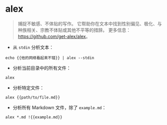 # alex

> 捕捉不敏感、不体贴的写作。
> 它帮助你在文本中找到性别偏见、极化、与种族相关、宗教不体贴或其他不平等的措辞。
> 更多信息：<https://github.com/get-alex/alex>。

- 从 `stdin` 分析文本：

`echo {{他的网络看起来不错}} | alex --stdin`

- 分析当前目录中的所有文件：

`alex`

- 分析特定文件：

`alex {{path/to/file.md}}`

- 分析所有 Markdown 文件，除了 `example.md`：

`alex *.md !{{example.md}}`